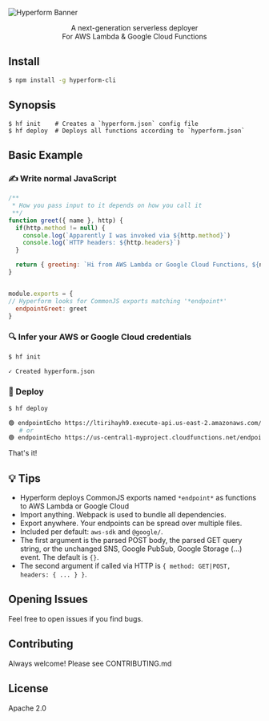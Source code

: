 ![Hyperform Banner](https://github.com/qngapparat/hyperform/blob/master/hyperform-banner.png)


<p align="center">A next-generation serverless deployer
<br>For AWS Lambda & Google Cloud Functions</p>

## Install

```sh
$ npm install -g hyperform-cli
```

## Synopsis

```
$ hf init    # Creates a `hyperform.json` config file
$ hf deploy  # Deploys all functions according to `hyperform.json`
```

## Basic Example

### ✍️ Write normal JavaScript


```js
/**
 * How you pass input to it depends on how you call it 
 **/
function greet({ name }, http) {
  if(http.method != null) {
    console.log(`Apparently I was invoked via ${http.method}`)
    console.log(`HTTP headers: ${http.headers}`)
  }

  return { greeting: `Hi from AWS Lambda or Google Cloud Functions, ${name} !` }
}


module.exports = {
// Hyperform looks for CommonJS exports matching '*endpoint*'
  endpointGreet: greet 
}
```

### 🔍 Infer your AWS or Google Cloud credentials

```sh
$ hf init

✓ Created hyperform.json
```

### 🚀 Deploy 

```sh 
$ hf deploy  

🟢 endpointEcho https://ltirihayh9.execute-api.us-east-2.amazonaws.com/endpointEcho
   # or
🟢 endpointEcho https://us-central1-myproject.cloudfunctions.net/endpointEcho
```

That's it!
<!-- 
## Invoke 

Your functions  detect from where they are invoked (GET, POST, Provider console, SNS event) so they always receive the same payload.

For instance, you can GET or POST to them.
Or you can use them internally with the provider.

```sh
#######
# GET #
#######

$ curl https://us-central1-myproj.cloudfunctions.net/endpointEcho?a=1

> {"Hi from AWS Lambda or Google Cloud Functions!
      GET or POST body received: {\"a\":1}}"

########
# POST #
########

$ curl \
  -X POST \
  -H "Content-Type: application/json" \ 
  -d '{"a":1}' \
  https://us-central1-myproj.cloudfunctions.net/endpointEcho

> {"Hi from AWS Lambda or Google Cloud Functions!
      GET or POST body received: {\"a\":1}}"
``` -->

## 💡 Tips

* Hyperform deploys CommonJS exports named `*endpoint*` as functions to AWS Lambda or Google Cloud
* Import anything. Webpack is used to bundle all dependencies.
* Export anywhere. Your endpoints can be spread over multiple files.
* Included per default: `aws-sdk` and `@google/`.
* The first argument is the parsed POST body, the parsed GET query string, or the unchanged SNS, Google PubSub, Google Storage (...) event. The default is `{}`.
* The second argument if called via HTTP is `{ method: GET|POST, headers: { ... } }`.



## Opening Issues

Feel free to open issues if you find bugs.

## Contributing

Always welcome! Please see CONTRIBUTING.md

## License

Apache 2.0
